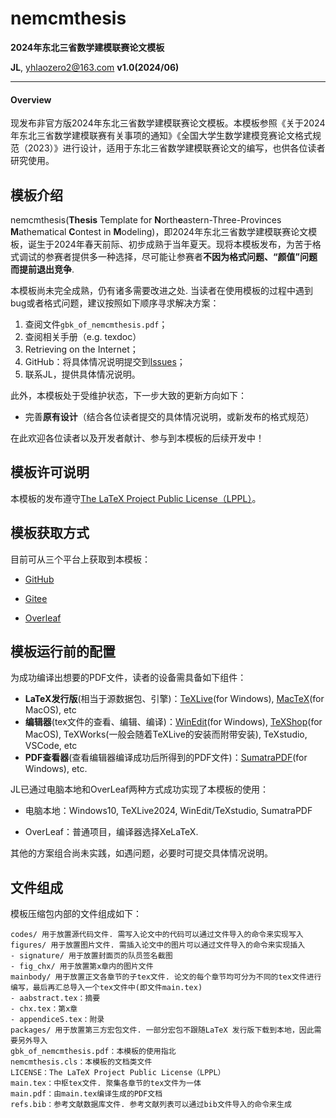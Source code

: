 
nemcmthesis
===
**2024年东北三省数学建模联赛论文模板**

**JL**, [yhlaozero2@163.com](yhlaozero2@163.com)
**v1.0(2024/06)**

***

#### Overview

现发布非官方版2024年东北三省数学建模联赛论文模板。本模板参照《关于2024年东北三省数学建模联赛有关事项的通知》《全国大学生数学建模竞赛论文格式规范（2023）》进行设计，适用于东北三省数学建模联赛论文的编写，也供各位读者研究使用。


## 模板介绍

nemcmthesis(**Thesis** Template for **N**orth**e**astern-Three-Provinces **M**athematical **C**ontest in **M**odeling)，即2024年东北三省数学建模联赛论文模板，诞生于2024年春天前际、初步成熟于当年夏天。现将本模板发布，为苦于格式调试的参赛者提供多一种选择，尽可能让参赛者**不因为格式问题、“颜值”问题而提前退出竞争**.

本模板尚未完全成熟，仍有诸多需要改进之处. 当读者在使用模板的过程中遇到bug或者格式问题，建议按照如下顺序寻求解决方案：

1.  查阅文件`gbk_of_nemcmthesis.pdf`；
2.  查阅相关手册（e.g. texdoc）
3.  Retrieving on the Internet；
4.  GitHub：将具体情况说明提交到[Issues](https://github.com/JohnsonLo00/nemcmthesis/issues)；
5.  联系JL，提供具体情况说明。

此外，本模板处于受维护状态，下一步大致的更新方向如下：

- 完善**原有设计**（结合各位读者提交的具体情况说明，或新发布的格式规范）

在此欢迎各位读者以及开发者献计、参与到本模板的后续开发中！

## 模板许可说明

本模板的发布遵守[The LaTeX Project Public License（LPPL）](https://www.latex-project.org/lppl/lppl-1-3c/)。

## 模板获取方式

目前可从三个平台上获取到本模板：

-   [GitHub](https://github.com/JohnsonLo00/nemcmthesis)

-   [Gitee](https://gitee.com/jhonson-lo/nemcmthesis)

-   [Overleaf]()

## 模板运行前的配置

为成功编译出想要的PDF文件，读者的设备需具备如下组件：

- **LaTeX发行版**(相当于源数据包、引擎)：[TeXLive](https://mirrors.tuna.tsinghua.edu.cn/CTAN/systems/texlive/Images/)(for Windows), [MacTeX](https://mirrors.tuna.tsinghua.edu.cn/CTAN/systems/mac/mactex/)(for MacOS), etc
- **编辑器**(tex文件的查看、编辑、编译)：[WinEdit](https://www.winedt.com/download.html)(for Windows), [TeXShop](https://pages.uoregon.edu/koch/texshop/)(for MacOS), TeXWorks(一般会随着TeXLive的安装而附带安装), TeXstudio, VSCode, etc
- **PDF查看器**(查看编辑器编译成功后所得到的PDF文件)：[SumatraPDF](https://www.sumatrapdfreader.org/download-free-pdf-viewer)(for
    Windows), etc.

JL已通过电脑本地和OverLeaf两种方式成功实现了本模板的使用：

- 电脑本地：Windows10, TeXLive2024, WinEdit/TeXstudio, SumatraPDF

- OverLeaf：普通项目，编译器选择XeLaTeX.

其他的方案组合尚未实践，如遇问题，必要时可提交具体情况说明。

## 文件组成

模板压缩包内部的文件组成如下：

```
codes/ 用于放置源代码文件. 需写入论文中的代码可以通过文件导入的命令来实现写入
figures/ 用于放置图片文件. 需插入论文中的图片可以通过文件导入的命令来实现插入
- signature/ 用于放置封面页的队员签名截图
- fig_chx/ 用于放置第x章内的图片文件
mainbody/ 用于放置正文各章节的子tex文件. 论文的每个章节均可分为不同的tex文件进行编写，最后再汇总导入一个tex文件中(即文件main.tex)
- aabstract.tex：摘要
- chx.tex：第x章
- appendiceS.tex：附录
packages/ 用于放置第三方宏包文件. 一部分宏包不跟随LaTeX 发行版下载到本地，因此需要另外导入
gbk_of_nemcmthesis.pdf：本模板的使用指北
nemcmthesis.cls：本模板的文档类文件
LICENSE：The LaTeX Project Public License（LPPL）
main.tex：中枢tex文件. 聚集各章节的tex文件为一体
main.pdf：由main.tex编译生成的PDF文档
refs.bib：参考文献数据库文件. 参考文献列表可以通过bib文件导入的命令来生成
```



